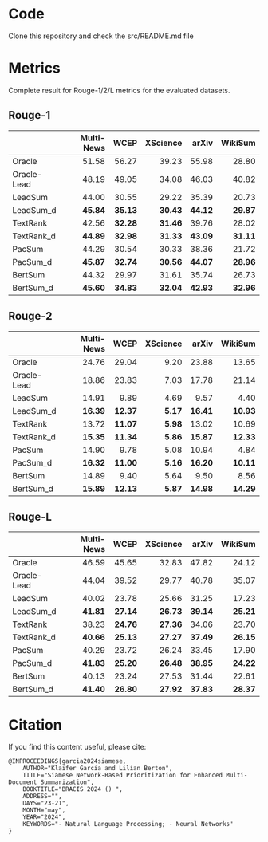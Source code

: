 # Code
Clone this repository and check the src/README.md file


# Metrics
Complete result for Rouge-1/2/L metrics for the evaluated datasets.

## Rouge-1
|             | Multi-News |      WCEP |  XScience |     arXiv |   WikiSum |
|:------------|-----------:|----------:|----------:|----------:|----------:|
| Oracle      |    51.58   |  56.27    |   39.23   |   55.98   |   28.80   |
| Oracle-Lead |      48.19 |     49.05 |     34.08 |     46.03 |     40.82 |
| LeadSum     |      44.00 |     30.55 |     29.22 |     35.39 |     20.73 |
| LeadSum_d   |  **45.84** | **35.13** | **30.43** | **44.12** | **29.87** |
| TextRank    |      42.56 | **32.28** | **31.46** |     39.76 |     28.02 |
| TextRank_d  |  **44.89** | **32.98** | **31.33** | **43.09** | **31.11** |
| PacSum      |      44.29 |     30.54 |     30.33 |     38.36 |     21.72 |
| PacSum_d    |  **45.87** | **32.74** | **30.56** | **44.07** | **28.96** |
| BertSum     |      44.32 |     29.97 |     31.61 |     35.74 |     26.73 |
| BertSum_d   |  **45.60** | **34.83** | **32.04** | **42.93** | **32.96** |


## Rouge-2
|             | Multi-News |      WCEP |  XScience |     arXiv |   WikiSum |
|:--------------|----------:|----------:|---------:|----------:|----------:|
| Oracle        |     24.76 |     29.04 |     9.20 |     23.88 |     13.65 |
| Oracle-Lead   |     18.86 |     23.83 |     7.03 |     17.78 |     21.14 |
| LeadSum       |     14.91 |      9.89 |     4.69 |      9.57 |      4.40 |
| LeadSum_d     | **16.39** | **12.37** | **5.17** | **16.41** | **10.93** |
| TextRank      |     13.72 | **11.07** | **5.98** |     13.02 |     10.69 |
| TextRank_d    | **15.35** | **11.34** | **5.86** | **15.87** | **12.33** |
| PacSum        |     14.90 |      9.78 |     5.08 |     10.94 |      4.84 |
| PacSum_d      | **16.32** | **11.00** | **5.16** | **16.20** | **10.11** |
| BertSum       |     14.89 |      9.40 |     5.64 |      9.50 |      8.56 |
| BertSum_d     | **15.89** | **12.13** | **5.87** | **14.98** | **14.29** |

## Rouge-L
|             | Multi-News |       WCEP |    XScience |     arXiv |   WikiSum |
|:------------|-----------:|-----------:|------------:|----------:|----------:|
| Oracle      |      46.59 |      45.65 |       32.83 |     47.82 |     24.12 |
| Oracle-Lead |      44.04 |      39.52 |       29.77 |     40.78 |     35.07 |
| LeadSum     |      40.02 |      23.78 |       25.66 |     31.25 |     17.23 |
| LeadSum_d   |  **41.81** |  **27.14** |   **26.73** | **39.14** | **25.21** |
| TextRank    |      38.23 |  **24.76** |   **27.36** |     34.06 |     23.70 |
| TextRank_d  |  **40.66** |  **25.13** |   **27.27** | **37.49** | **26.15** |
| PacSum      |      40.29 |      23.72 |       26.24 |     33.45 |     17.90 |
| PacSum_d    |  **41.83** |  **25.20** |   **26.48** | **38.95** | **24.22** |
| BertSum     |      40.13 |      23.24 |       27.53 |     31.44 |     22.61 |
| BertSum_d   |  **41.40** |  **26.80** |   **27.92** | **37.83** | **28.37** |


# Citation

If you find this content useful, please cite:
```
@INPROCEEDINGS{garcia2024siamese,
    AUTHOR="Klaifer Garcia and Lilian Berton",
    TITLE="Siamese Network-Based Prioritization for Enhanced Multi-Document Summarization",
    BOOKTITLE="BRACIS 2024 () ",
    ADDRESS="",
    DAYS="23-21",
    MONTH="may",
    YEAR="2024",
    KEYWORDS="- Natural Language Processing; - Neural Networks"
}
```

